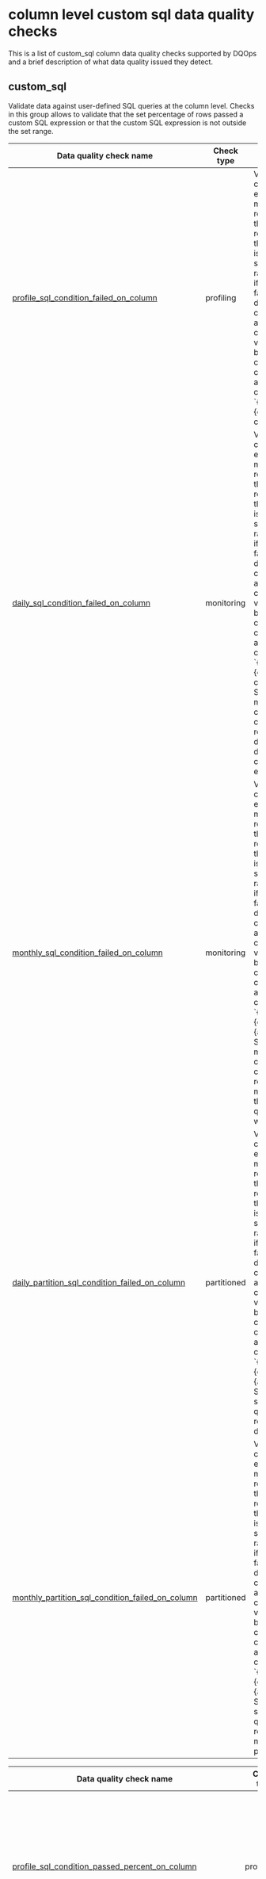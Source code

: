 # column level custom sql data quality checks

This is a list of custom_sql column data quality checks supported by DQOps and a brief description of what data quality issued they detect.





## **custom_sql**
Validate data against user-defined SQL queries at the column level. Checks in this group allows to validate that the set percentage of rows passed a custom SQL expression or that the custom SQL expression is not outside the set range.

| Data quality check name | Check type | Description | Class |
|-------------------------|------------|-------------|-------|
|[profile_sql_condition_failed_on_column](./sql-condition-failed-on-column.md#profile-sql-condition-failed-on-column)|profiling|Verifies that a custom SQL expression is met for each row. Counts the number of rows where the expression is not satisfied, and raises an issue if too many failures were detected. This check is used also to compare values between the current column and another column: &#x60;{alias}.{column} &gt; col_tax&#x60;.|standard|
|[daily_sql_condition_failed_on_column](./sql-condition-failed-on-column.md#daily-sql-condition-failed-on-column)|monitoring|Verifies that a custom SQL expression is met for each row. Counts the number of rows where the expression is not satisfied, and raises an issue if too many failures were detected. This check is used also to compare values between the current column and another column: &#x60;{alias}.{column} &gt; col_tax&#x60;. Stores the most recent captured count of failed rows for each day when the data quality check was evaluated.|standard|
|[monthly_sql_condition_failed_on_column](./sql-condition-failed-on-column.md#monthly-sql-condition-failed-on-column)|monitoring|Verifies that a custom SQL expression is met for each row. Counts the number of rows where the expression is not satisfied, and raises an issue if too many failures were detected. This check is used also to compare values between the current column and another column: &#x60;{alias}.{column} &gt; {alias}.col_tax&#x60;. Stores the most recent captured count of failed rows for each month when the data quality check was evaluated.|standard|
|[daily_partition_sql_condition_failed_on_column](./sql-condition-failed-on-column.md#daily-partition-sql-condition-failed-on-column)|partitioned|Verifies that a custom SQL expression is met for each row. Counts the number of rows where the expression is not satisfied, and raises an issue if too many failures were detected. This check is used also to compare values between the current column and another column: &#x60;{alias}.{column} &gt; {alias}.col_tax&#x60;. Stores a separate data quality check result for each daily partition.|standard|
|[monthly_partition_sql_condition_failed_on_column](./sql-condition-failed-on-column.md#monthly-partition-sql-condition-failed-on-column)|partitioned|Verifies that a custom SQL expression is met for each row. Counts the number of rows where the expression is not satisfied, and raises an issue if too many failures were detected. This check is used also to compare values between the current column and another column: &#x60;{alias}.{column} &gt; {alias}.col_tax&#x60;. Stores a separate data quality check result for each monthly partition.|standard|



| Data quality check name | Check type | Description | Class |
|-------------------------|------------|-------------|-------|
|[profile_sql_condition_passed_percent_on_column](./sql-condition-passed-percent-on-column.md#profile-sql-condition-passed-percent-on-column)|profiling|Verifies that a minimum percentage of rows passed a custom SQL condition (expression). Reference the current column by using tokens, for example: &#x60;{alias}.{column} &gt; {alias}.col_tax&#x60;.|advanced|
|[daily_sql_condition_passed_percent_on_column](./sql-condition-passed-percent-on-column.md#daily-sql-condition-passed-percent-on-column)|monitoring|Verifies that a minimum percentage of rows passed a custom SQL condition (expression). Reference the current column by using tokens, for example: &#x60;{alias}.{column} &gt; {alias}.col_tax&#x60;. Stores the most recent captured value for each day when the data quality check was evaluated.|advanced|
|[monthly_sql_condition_passed_percent_on_column](./sql-condition-passed-percent-on-column.md#monthly-sql-condition-passed-percent-on-column)|monitoring|Verifies that a minimum percentage of rows passed a custom SQL condition (expression). Reference the current column by using tokens, for example: &#x60;{alias}.{column} &gt; {alias}.col_tax&#x60;.  Stores the most recent check result for each month when the data quality check was evaluated.|advanced|
|[daily_partition_sql_condition_passed_percent_on_column](./sql-condition-passed-percent-on-column.md#daily-partition-sql-condition-passed-percent-on-column)|partitioned|Verifies that a minimum percentage of rows passed a custom SQL condition (expression). Reference the current column by using tokens, for example: &#x60;{alias}.{column} &gt; {alias}.col_tax&#x60;. Stores a separate data quality check result for each daily partition.|advanced|
|[monthly_partition_sql_condition_passed_percent_on_column](./sql-condition-passed-percent-on-column.md#monthly-partition-sql-condition-passed-percent-on-column)|partitioned|Verifies that a minimum percentage of rows passed a custom SQL condition (expression). Reference the current column by using tokens, for example: &#x60;{alias}.{column} &gt; {alias}.col_tax&#x60;. Stores a separate data quality check result for each monthly partition.|advanced|



| Data quality check name | Check type | Description | Class |
|-------------------------|------------|-------------|-------|
|[profile_sql_aggregate_expression_on_column](./sql-aggregate-expression-on-column.md#profile-sql-aggregate-expression-on-column)|profiling|Verifies that a custom aggregated SQL expression (MIN, MAX, etc.) is not outside the expected range.|advanced|
|[daily_sql_aggregate_expression_on_column](./sql-aggregate-expression-on-column.md#daily-sql-aggregate-expression-on-column)|monitoring|Verifies that a custom aggregated SQL expression (MIN, MAX, etc.) is not outside the expected range. Stores the most recent captured value for each day when the data quality check was evaluated.|advanced|
|[monthly_sql_aggregate_expression_on_column](./sql-aggregate-expression-on-column.md#monthly-sql-aggregate-expression-on-column)|monitoring|Verifies that a custom aggregated SQL expression (MIN, MAX, etc.) is not outside the expected range. Stores the most recent check result for each month when the data quality check was evaluated.|advanced|
|[daily_partition_sql_aggregate_expression_on_column](./sql-aggregate-expression-on-column.md#daily-partition-sql-aggregate-expression-on-column)|partitioned|Verifies that a custom aggregated SQL expression (MIN, MAX, etc.) is not outside the expected range. Stores a separate data quality check result for each daily partition.|advanced|
|[monthly_partition_sql_aggregate_expression_on_column](./sql-aggregate-expression-on-column.md#monthly-partition-sql-aggregate-expression-on-column)|partitioned|Verifies that a custom aggregated SQL expression (MIN, MAX, etc.) is not outside the expected range. Stores a separate data quality check result for each monthly partition.|advanced|







